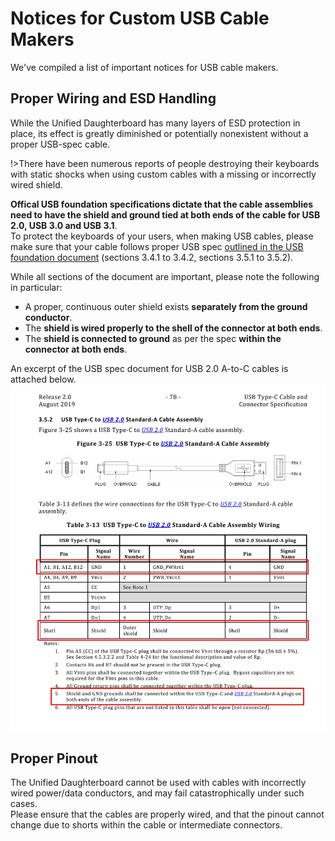 # Notices for Custom USB Cable Makers

We've compiled a list of important notices for USB cable makers.


## Proper Wiring and ESD Handling

While the Unified Daughterboard has many layers of ESD protection in place, its effect is greatly diminished or potentially nonexistent without a proper USB-spec cable.  

!>There have been numerous reports of people destroying their keyboards with static shocks when using custom cables with a missing or incorrectly wired shield.  
  
**Offical USB foundation specifications dictate that the cable assemblies need to have the shield and ground tied at both ends of the cable for USB 2.0, USB 3.0 and USB 3.1**.  
To protect the keyboards of your users, when making USB cables, please make sure that your cable follows proper USB spec [outlined in the USB foundation document](https://www.usb.org/sites/default/files/USB%20Type-C%20Spec%20R2.0%20-%20August%202019.pdf) (sections 3.4.1 to 3.4.2, sections 3.5.1 to 3.5.2).  
  
While all sections of the document are important, please note the following in particular:  
  
* A proper, continuous outer shield exists **separately from the ground conductor**.  
* The **shield is wired properly to the shell of the connector at both ends**.  
* The **shield is connected to ground** as per the spec **within the connector at both ends**.  

An excerpt of the USB spec document for USB 2.0 A-to-C cables is attached below.  
![USB Spec Excerpt](/_media/excerpt-usb-cable-spec.webp ':size=600')



## Proper Pinout
  
The Unified Daughterboard cannot be used with cables with incorrectly wired power/data conductors, and may fail catastrophically under such cases.  
Please ensure that the cables are properly wired, and that the pinout cannot change due to shorts within the cable or intermediate connectors.  